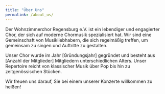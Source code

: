 ```yaml
---
title: "Über Uns"
permalink: /about_us/
---
```


Der Wohnzimmerchor Regensburg e.V. ist ein lebendiger und engagierter Chor, der sich auf moderne Chormusik spezialisiert hat. Wir sind eine Gemeinschaft von Musikliebhabern, die sich regelmäßig treffen, um gemeinsam zu singen und Auftritte zu gestalten.

Unser Chor wurde im Jahr [Gründungsjahr] gegründet und besteht aus [Anzahl der Mitglieder] Mitgliedern unterschiedlichen Alters. Unser Repertoire reicht von klassischer Musik über Pop bis hin zu zeitgenössischen Stücken.

Wir freuen uns darauf, Sie bei einem unserer Konzerte willkommen zu heißen!

